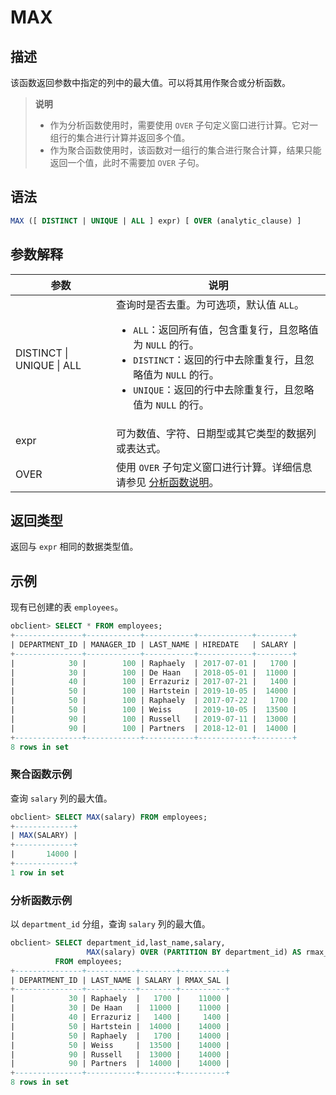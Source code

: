 # MAX

## 描述

该函数返回参数中指定的列中的最大值。可以将其用作聚合或分析函数。

>**说明**
>
>* 作为分析函数使用时，需要使用 `OVER` 子句定义窗口进行计算。它对一组行的集合进行计算并返回多个值。
>* 作为聚合函数使用时，该函数对一组行的集合进行聚合计算，结果只能返回一个值，此时不需要加 `OVER` 子句。

## 语法

```sql
MAX ([ DISTINCT | UNIQUE | ALL ] expr) [ OVER (analytic_clause) ]
```

## 参数解释

|            参数             |                                                                                                                                           说明                                                                                                                                            |
|---------------------------|-----------------------------------------------------------------------------------------------------------------------------------------------------------------------------------------------------------------------------------------------------------------------------------------|
| DISTINCT \| UNIQUE \| ALL | 查询时是否去重。为可选项，默认值 `ALL`。 <ul><li> `ALL`：返回所有值，包含重复行，且忽略值为 `NULL` 的行。  </li><li> `DISTINCT`：返回的行中去除重复行，且忽略值为 `NULL` 的行。   </li><li> `UNIQUE`：返回的行中去除重复行，且忽略值为 `NULL` 的行。 </li></ul>   |
| expr                      | 可为数值、字符、日期型或其它类型的数据列或表达式。                                                                                                                                                                                                                                                               |
| OVER                      | 使用 `OVER` 子句定义窗口进行计算。详细信息请参见 [分析函数说明](1.window-function-description-of-oracle-mode.md)。                                                                                                                                                                                                 |

## 返回类型

返回与 `expr` 相同的数据类型值。

## 示例

现有已创建的表 `employees`。

```sql
obclient> SELECT * FROM employees;
+---------------+------------+-----------+------------+--------+
| DEPARTMENT_ID | MANAGER_ID | LAST_NAME | HIREDATE   | SALARY |
+---------------+------------+-----------+------------+--------+
|            30 |        100 | Raphaely  | 2017-07-01 |   1700 |
|            30 |        100 | De Haan   | 2018-05-01 |  11000 |
|            40 |        100 | Errazuriz | 2017-07-21 |   1400 |
|            50 |        100 | Hartstein | 2019-10-05 |  14000 |
|            50 |        100 | Raphaely  | 2017-07-22 |   1700 |
|            50 |        100 | Weiss     | 2019-10-05 |  13500 |
|            90 |        100 | Russell   | 2019-07-11 |  13000 |
|            90 |        100 | Partners  | 2018-12-01 |  14000 |
+---------------+------------+-----------+------------+--------+
8 rows in set
```

### 聚合函数示例

查询 `salary` 列的最大值。

```sql
obclient> SELECT MAX(salary) FROM employees;
+-------------+
| MAX(SALARY) |
+-------------+
|       14000 |
+-------------+
1 row in set
```

### 分析函数示例

以 `department_id` 分组，查询 `salary` 列的最大值。

```sql
obclient> SELECT department_id,last_name,salary,
                 MAX(salary) OVER (PARTITION BY department_id) AS rmax_sal
          FROM employees;
+---------------+-----------+--------+----------+
| DEPARTMENT_ID | LAST_NAME | SALARY | RMAX_SAL |
+---------------+-----------+--------+----------+
|            30 | Raphaely  |   1700 |    11000 |
|            30 | De Haan   |  11000 |    11000 |
|            40 | Errazuriz |   1400 |     1400 |
|            50 | Hartstein |  14000 |    14000 |
|            50 | Raphaely  |   1700 |    14000 |
|            50 | Weiss     |  13500 |    14000 |
|            90 | Russell   |  13000 |    14000 |
|            90 | Partners  |  14000 |    14000 |
+---------------+-----------+--------+----------+
8 rows in set
```
